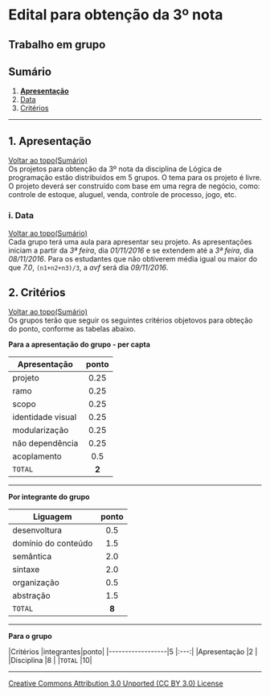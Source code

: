 # Edital para obtenção da 3º nota
## Trabalho em grupo  
## Sumário

1. **[Apresentação](#1-apresentação)**  
  1. [Data](#i-data)  
2. [Critérios](#2-critérios)  

---

## 1. Apresentação  
[Voltar ao topo(Sumário)](#sumário)  
Os projetos para obtenção da 3º nota da disciplina de Lógica de programação estão distribuidos em 5 grupos. O tema para os projeto é livre. O projeto deverá ser construído com base em uma regra de negócio, como: controle de estoque, aluguel, venda, controle de processo, jogo, etc.

###  i. Data  
[Voltar ao topo(Sumário)](#sumário)  
Cada grupo terá uma aula para apresentar seu projeto. As apresentações iniciam a partir da _3ª feira_, dia _01/11/2016_ e se extendem até a _3ª feira_, dia _08/11/2016_. Para os estudantes que não obtiverem média igual ou maior do que _7.0_, ```(n1+n2+n3)/3```, a _avf_ será dia _09/11/2016_.  

## 2. Critérios  
[Voltar ao topo(Sumário)](#sumário)  
Os grupos terão que seguir os seguintes critérios objetovos para obteção do ponto, conforme as tabelas abaixo.

**Para a apresentação do grupo - per capta**

|Apresentação      |ponto|
|------------------|:---:|
|projeto           |0.25 |
|ramo              |0.25 |
|scopo             |0.25 |
|identidade visual |0.25 |
|modularização     |0.25 |
|não dependência   |0.25 |
|acoplamento       |0.5  |
|`TOTAL`           |**2**|

---

**Por integrante do grupo**

|Liguagem          |ponto|
|------------------|:---:|
|desenvoltura      |0.5 |
|domínio do conteúdo |1.5 |
|semântica         |2.0 |
|sintaxe           |2.0 |
|organização       |0.5 |
|abstração         |1.5 |
|`TOTAL`           |**8**|

---

**Para o grupo**

|Critérios         |integrantes|ponto|
|------------------|5          |:---:|
|Apresentação                 |2 |
|Disciplina                   |8   |
|`TOTAL`                      |10|




---

[Creative Commons Attribution 3.0 Unported (CC BY 3.0) License](http://creativecommons.org/licenses/by/3.0/)
